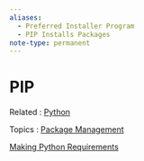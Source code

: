 ```yaml
---
aliases:
  - Preferred Installer Program
  - PIP Installs Packages
note-type: permanent
---
```


# PIP

Related : [Python](../4-hub-notes-🚉/Python.md)

Topics : [Package Management](Package%20Management)

[Making Python Requirements](3-permanent-notes-🧲/Making%20Python%20Requirements.md)
